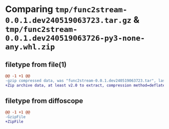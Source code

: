 # Comparing `tmp/func2stream-0.0.1.dev240519063723.tar.gz` & `tmp/func2stream-0.0.1.dev240519063726-py3-none-any.whl.zip`

## filetype from file(1)

```diff
@@ -1 +1 @@
-gzip compressed data, was "func2stream-0.0.1.dev240519063723.tar", last modified: Sun May 19 06:37:23 2024, max compression
+Zip archive data, at least v2.0 to extract, compression method=deflate
```

## filetype from diffoscope

```diff
@@ -1 +1 @@
-GzipFile
+ZipFile
```

